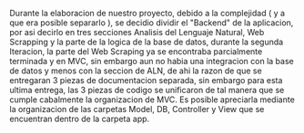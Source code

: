 
Durante la elaboracion de nuestro proyecto, debido a la complejidad ( y a que era posible separarlo ), se decidio dividir el "Backend" de la
aplicacion, por asi decirlo en tres secciones Analisis del Lenguaje Natural, Web Scrapping y la parte de la logica de la base de datos, 
durante la segunda Iteracion, la parte del Web Scraping ya se encontraba parcialmente terminada y en MVC, sin embargo aun no habia una integracion
con la base de datos y menos con la seccion de ALN, de ahi la razon de que se entregaran 3 piezas de documentacion separada, sin embargo para esta
ultima entrega, las 3 piezas de codigo se unificaron de tal manera que se cumple cabalmente la organizacion de MVC. Es posible apreciarla 
mediante la organizacion de las carpetas Model, DB, Controller y View que se encuentran dentro de la carpeta app.
